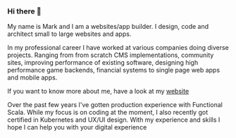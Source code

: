### Hi there 👋

My name is Mark and I am a websites/app builder. I design, code and architect small to large websites and apps.

In my professional career I have worked at various companies doing diverse projects. Ranging from from scratch CMS implementations, community sites, improving performance of existing software, designing high performance game backends, financial systems to single page web apps and mobile apps.

If you want to know more about me, have a look at my [website](https://www.vectos.net)

Over the past few years I've gotten production experience with Functional Scala. While my focus is on coding at the moment, I also recently got certified in Kubernetes and UX/UI design. With my experience and skills I hope I can help you with your digital experience

